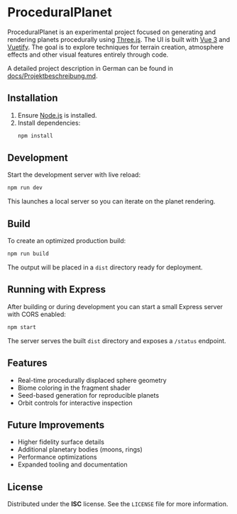 # ProceduralPlanet

ProceduralPlanet is an experimental project focused on generating and rendering planets procedurally using [Three.js](https://threejs.org/). The UI is built with [Vue 3](https://vuejs.org/) and [Vuetify](https://vuetifyjs.com/). The goal is to explore techniques for terrain creation, atmosphere effects and other visual features entirely through code.

A detailed project description in German can be found in [docs/Projektbeschreibung.md](docs/Projektbeschreibung.md).

## Installation

1. Ensure [Node.js](https://nodejs.org/) is installed.
2. Install dependencies:
   ```sh
   npm install
   ```

## Development

Start the development server with live reload:
```sh
npm run dev
```
This launches a local server so you can iterate on the planet rendering.

## Build

To create an optimized production build:
```sh
npm run build
```
The output will be placed in a `dist` directory ready for deployment.

## Running with Express

After building or during development you can start a small Express server with CORS enabled:

```sh
npm start
```
The server serves the built `dist` directory and exposes a `/status` endpoint.

## Features

- Real-time procedurally displaced sphere geometry
- Biome coloring in the fragment shader
- Seed-based generation for reproducible planets
- Orbit controls for interactive inspection

## Future Improvements

- Higher fidelity surface details
- Additional planetary bodies (moons, rings)
- Performance optimizations
- Expanded tooling and documentation

## License

Distributed under the **ISC** license. See the `LICENSE` file for more information.
